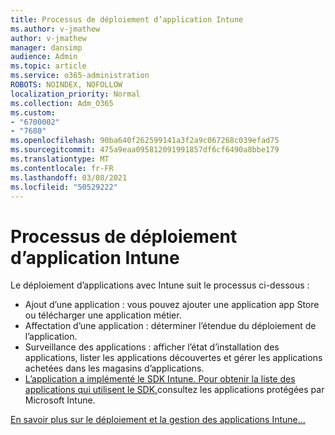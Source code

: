 ```yaml
---
title: Processus de déploiement d’application Intune
ms.author: v-jmathew
author: v-jmathew
manager: dansimp
audience: Admin
ms.topic: article
ms.service: o365-administration
ROBOTS: NOINDEX, NOFOLLOW
localization_priority: Normal
ms.collection: Adm_O365
ms.custom:
- "6700002"
- "7680"
ms.openlocfilehash: 90ba640f262599141a3f2a9c067268c039efad75
ms.sourcegitcommit: 475a9eaa095812091991857df6cf6490a8bbe179
ms.translationtype: MT
ms.contentlocale: fr-FR
ms.lasthandoff: 03/08/2021
ms.locfileid: "50529222"
---
```

# <a name="intune-app-deployment-process"></a>Processus de déploiement d’application Intune

Le déploiement d’applications avec Intune suit le processus ci-dessous :

- Ajout d’une application : vous pouvez ajouter une application app Store ou télécharger une application métier.
- Affectation d’une application : déterminer l’étendue du déploiement de l’application.
- Surveillance des applications : afficher l’état d’installation des applications, lister les applications découvertes et gérer les applications achetées dans les magasins d’applications.
- [L’application a implémenté le SDK Intune. Pour obtenir la liste des applications qui utilisent le SDK,](https://docs.microsoft.com/mem/intune/apps/apps-supported-intune-apps)consultez les applications protégées par Microsoft Intune.

[En savoir plus sur le déploiement et la gestion des applications Intune...](https://docs.microsoft.com/mem/intune/apps/app-management)
